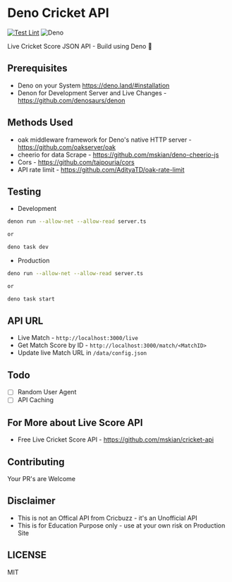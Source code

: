 # Deno Cricket API

[![Test Lint](https://github.com/mskian/deno-cricket-api/actions/workflows/test.yml/badge.svg)](https://github.com/mskian/deno-cricket-api/actions/workflows/test.yml)
![Deno](https://img.shields.io/badge/Deno-464647?style=for-the-badge&logo=deno&logoColor=white)

Live Cricket Score JSON API - Build using Deno 🦕  

## Prerequisites

- Deno on your System <https://deno.land/#installation>
- Denon for Development Server and Live Changes -
  <https://github.com/denosaurs/denon>

## Methods Used

- oak middleware framework for Deno's native HTTP server -
  <https://github.com/oakserver/oak>
- cheerio for data Scrape - <https://github.com/mskian/deno-cheerio-js>
- Cors - <https://github.com/tajpouria/cors>
- API rate limit - <https://github.com/AdityaTD/oak-rate-limit>

## Testing

- Development

```sh
denon run --allow-net --allow-read server.ts

or

deno task dev
```

- Production

```sh
deno run --allow-net --allow-read server.ts

or

deno task start
```

## API URL

- Live Match - `http://localhost:3000/live`
- Get Match Score by ID - `http://localhost:3000/match/<MatchID>`
- Update live Match URL in `/data/config.json`

## Todo

- [ ] Random User Agent
- [ ] API Caching

## For More about Live Score API

- Free Live Cricket Score API - <https://github.com/mskian/cricket-api>

## Contributing

Your PR's are Welcome

## Disclaimer

- This is not an Offical API from Cricbuzz - it's an Unofficial API
- This is for Education Purpose only - use at your own risk on Production Site

## LICENSE

MIT
